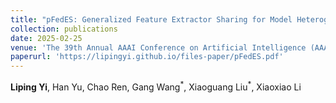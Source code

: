 ```yaml
--- 
title: "pFedES: Generalized Feature Extractor Sharing for Model Heterogeneous Personalized Federated Learning" 
collection: publications 
date: 2025-02-25
venue: 'The 39th Annual AAAI Conference on Artificial Intelligence (AAAI), CCF-A' 
paperurl: 'https://lipingyi.github.io/files-paper/pFedES.pdf' 
--- 
```

**Liping Yi**, Han Yu, Chao Ren, Gang Wang$^{\ast}$, Xiaoguang Liu$^{\ast}$, Xiaoxiao Li




